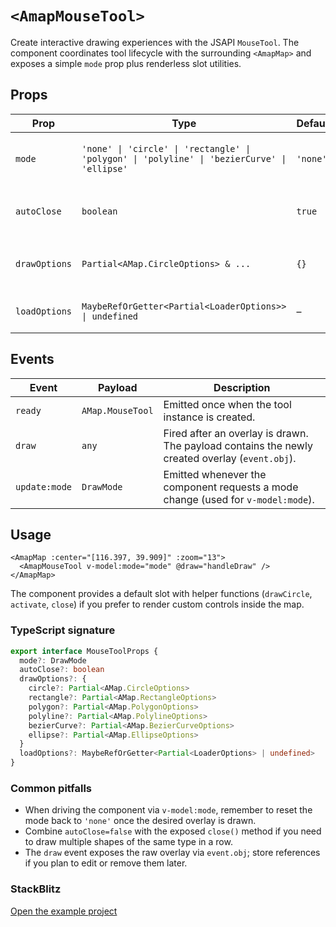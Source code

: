 # `<AmapMouseTool>`

Create interactive drawing experiences with the JSAPI `MouseTool`. The component coordinates tool lifecycle with the surrounding `<AmapMap>` and exposes a simple `mode` prop plus renderless slot utilities.

## Props

| Prop | Type | Default | Description |
| --- | --- | --- | --- |
| `mode` | `'none' \| 'circle' \| 'rectangle' \| 'polygon' \| 'polyline' \| 'bezierCurve' \| 'ellipse'` | `'none'` | Current drawing mode. When set to `'none'` the tool closes. |
| `autoClose` | `boolean` | `true` | Close the tool and emit `update:mode="'none'"` after each draw. |
| `drawOptions` | `Partial<AMap.CircleOptions> & ...` | `{}` | Optional per-shape options keyed by mode (`circle`, `polygon`, etc.). |
| `loadOptions` | `MaybeRefOrGetter<Partial<LoaderOptions>> \| undefined` | – | Loader config forwarded to `loader.load`. |

## Events

| Event | Payload | Description |
| --- | --- | --- |
| `ready` | `AMap.MouseTool` | Emitted once when the tool instance is created. |
| `draw` | `any` | Fired after an overlay is drawn. The payload contains the newly created overlay (`event.obj`). |
| `update:mode` | `DrawMode` | Emitted whenever the component requests a mode change (used for `v-model:mode`). |

## Usage

```vue
<AmapMap :center="[116.397, 39.909]" :zoom="13">
  <AmapMouseTool v-model:mode="mode" @draw="handleDraw" />
</AmapMap>
```

The component provides a default slot with helper functions (`drawCircle`, `activate`, `close`) if you prefer to render custom controls inside the map.

<ClientOnly>
  <MouseToolComponentDemo />
</ClientOnly>

<script setup lang="ts">
import MouseToolComponentDemo from '../examples/MouseToolComponentDemo.vue'
</script>

### TypeScript signature

```ts
export interface MouseToolProps {
  mode?: DrawMode
  autoClose?: boolean
  drawOptions?: {
    circle?: Partial<AMap.CircleOptions>
    rectangle?: Partial<AMap.RectangleOptions>
    polygon?: Partial<AMap.PolygonOptions>
    polyline?: Partial<AMap.PolylineOptions>
    bezierCurve?: Partial<AMap.BezierCurveOptions>
    ellipse?: Partial<AMap.EllipseOptions>
  }
  loadOptions?: MaybeRefOrGetter<Partial<LoaderOptions> | undefined>
}
```

### Common pitfalls

- When driving the component via `v-model:mode`, remember to reset the mode back to `'none'` once the desired overlay is drawn.
- Combine `autoClose=false` with the exposed `close()` method if you need to draw multiple shapes of the same type in a row.
- The `draw` event exposes the raw overlay via `event.obj`; store references if you plan to edit or remove them later.

### StackBlitz

[Open the example project](https://stackblitz.com/github/your-org/amap-vue-kit/tree/main/examples/basic)

